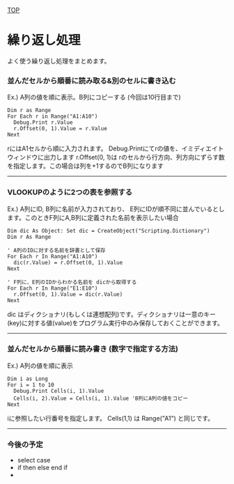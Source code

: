 [TOP](README)

# 繰り返し処理
よく使う繰り返し処理をまとめます。

### 並んだセルから順番に読み取る&別のセルに書き込む
Ex.) A列の値を順に表示。B列にコピーする (今回は10行目まで)

```
Dim r as Range
For Each r in Range("A1:A10")
  Debug.Print r.Value
  r.Offset(0, 1).Value = r.Value
Next
```
rにはA1セルから順に入力されます。
Debug.Printにてrの値を、イミディエイトウィンドウに出力します
r.Offset(0, 1)は rのセルから行方向、列方向にずらす数を指定します。この場合は列を+1するのでB列になります

------------------

### VLOOKUPのように2つの表を参照する
Ex.) A列にID, B列に名前が入力されており、 E列にIDが順不同に並んでいるとします。このときF列にA,B列に定義された名前を表示したい場合

```
Dim dic As Object: Set dic = CreateObject("Scripting.Dictionary")
Dim r As Range

' A列のIDに対する名前を辞書として保存
For Each r In Range("A1:A10")
  dic(r.Value) = r.Offset(0, 1).Value 
Next

' F列に、E列のIDからわかる名前を dicから取得する
For Each r In Range("E1:E10")
  r.Offset(0, 1).Value = dic(r.Value) 
Next
```
dic はディクショナリ(もしくは連想配列)です。ディクショナリは一意のキー(key)に対する値(value)をプログラム実行中のみ保存しておくことができます。

------------------

### 並んだセルから順番に読み書き (数字で指定する方法)
Ex.) A列の値を順に表示

```
Dim i as Long
For i = 1 to 10
  Debug.Print Cells(i, 1).Value
  Cells(i, 2).Value = Cells(i, 1).Value 'B列にA列の値をコピー
Next
```
iに参照したい行番号を指定します。
Cells(1,1) は Range("A1") と同じです。

------------------

### 今後の予定

* select case
* if then else end if 
* 